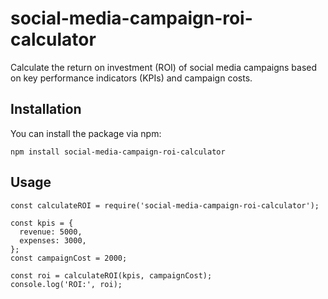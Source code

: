 # social-media-campaign-roi-calculator

Calculate the return on investment (ROI) of social media campaigns based on key performance indicators (KPIs) and campaign costs.

## Installation

You can install the package via npm:

```
npm install social-media-campaign-roi-calculator
```

## Usage

```
const calculateROI = require('social-media-campaign-roi-calculator');

const kpis = {
  revenue: 5000,
  expenses: 3000,
};
const campaignCost = 2000;

const roi = calculateROI(kpis, campaignCost);
console.log('ROI:', roi);
```
